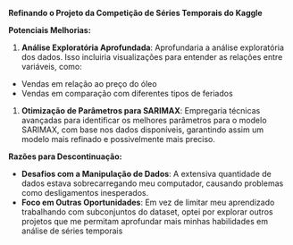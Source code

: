 **Refinando o Projeto da Competição de Séries Temporais do Kaggle**

**Potenciais Melhorias:**

1.  **Análise Exploratória Aprofundada**: Aprofundaria a análise exploratória dos dados. Isso incluiria visualizações para entender as relações entre variáveis, como:

-   Vendas em relação ao preço do óleo
-   Vendas em comparação com diferentes tipos de feriados

1.  **Otimização de Parâmetros para SARIMAX**: Empregaria técnicas avançadas para identificar os melhores parâmetros para o modelo SARIMAX, com base nos dados disponíveis, garantindo assim um modelo mais refinado e possivelmente mais preciso.

**Razões para Descontinuação:**

-   **Desafios com a Manipulação de Dados**: A extensiva quantidade de dados estava sobrecarregando meu computador, causando problemas como desligamentos inesperados.
-   **Foco em Outras Oportunidades**: Em vez de limitar meu aprendizado trabalhando com subconjuntos do dataset, optei por explorar outros projetos que me permitam aprofundar mais minhas habilidades em análise de séries temporais
